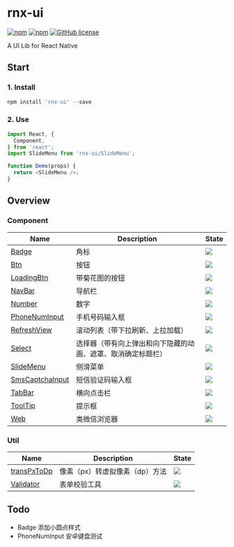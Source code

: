 # rnx-ui

[![npm](https://img.shields.io/npm/v/rnx-ui.svg?maxAge=2592000)](https://www.npmjs.com/package/rnx-ui)
[![npm](https://img.shields.io/npm/dt/rnx-ui.svg?maxAge=2592000)](https://www.npmjs.com/package/rnx-ui)
[![GitHub license](https://img.shields.io/badge/license-MIT-blue.svg)](https://raw.githubusercontent.com/dragonwong/rnx-ui/master/LICENSE)

A UI Lib for React Native

## Start

### 1. Install

```js
npm install 'rnx-ui' --save
```

### 2. Use

```js
import React, {
  Component,
} from 'react';
import SlideMenu from 'rnx-ui/SlideMenu';

function Demo(props) {
  return <SlideMenu />;
}
```

## Overview

### Component

Name       | Description | State
---------- | ----------- | -----
[Badge](https://github.com/dragonwong/rnx-ui/tree/master/Badge)      | 角标 | ![](https://img.shields.io/badge/state-done-blue.svg)
[Btn](https://github.com/dragonwong/rnx-ui/tree/master/Btn)        | 按钮 | ![](https://img.shields.io/badge/state-done-blue.svg)
[LoadingBtn](https://github.com/dragonwong/rnx-ui/tree/master/LoadingBtn) | 带菊花图的按钮 | ![](https://img.shields.io/badge/state-designing-orange.svg)
[NavBar](https://github.com/dragonwong/rnx-ui/tree/master/NavBar)     | 导航栏 | ![](https://img.shields.io/badge/state-done-blue.svg)
[Number](https://github.com/dragonwong/rnx-ui/tree/master/Number)     | 数字 | ![](https://img.shields.io/badge/state-developing-brightgreen.svg)
[PhoneNumInput](https://github.com/dragonwong/rnx-ui/tree/master/PhoneNumInput)     | 手机号码输入框 | ![](https://img.shields.io/badge/state-done-blue.svg)
[RefreshView](https://github.com/dragonwong/rnx-ui/tree/master/RefreshView)     | 滚动列表（带下拉刷新、上拉加载） | ![](https://img.shields.io/badge/state-developing-brightgreen.svg)
[Select](https://github.com/dragonwong/rnx-ui/tree/master/Select)  | 选择器（带有向上弹出和向下隐藏的动画、遮罩、取消确定标题栏） | ![](https://img.shields.io/badge/state-designing-orange.svg)
[SlideMenu](https://github.com/dragonwong/rnx-ui/tree/master/SlideMenu)  | 侧滑菜单 | ![](https://img.shields.io/badge/state-designing-orange.svg)
[SmsCaptchaInput](https://github.com/dragonwong/rnx-ui/tree/master/SmsCaptchaInput)        | 短信验证码输入框 | ![](https://img.shields.io/badge/state-done-blue.svg)
[TabBar](https://github.com/dragonwong/rnx-ui/tree/master/TabBar)     | 横向点击栏 | ![](https://img.shields.io/badge/state-done-blue.svg)
[ToolTip](https://github.com/dragonwong/rnx-ui/tree/master/ToolTip)     | 提示框 | ![](https://img.shields.io/badge/state-done-blue.svg)
[Web](https://github.com/dragonwong/rnx-ui/tree/master/Web)  | 类微信浏览器 | ![](https://img.shields.io/badge/state-designing-orange.svg)

### Util

Name       | Description | State
---------- | ----------- | -----
[transPxToDp](https://github.com/dragonwong/rnx-ui/tree/master/util/transPxToDp)      | 像素（px）转虚拟像素（dp）方法 | ![](https://img.shields.io/badge/state-done-blue.svg)
[Validator](https://github.com/dragonwong/rnx-ui/tree/master/util/Validator)      | 表单校验工具 | ![](https://img.shields.io/badge/state-done-blue.svg)

## Todo

- Badge 添加小圆点样式
- PhoneNumInput 安卓键盘测试

